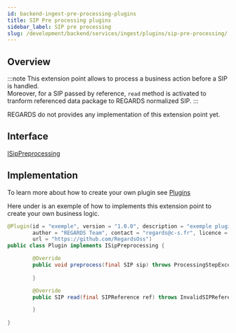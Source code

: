 ```yaml
---
id: backend-ingest-pre-processing-plugins
title: SIP Pre processing plugins
sidebar_label: SIP pre processing
slug: /development/backend/services/ingest/plugins/sip-pre-processing/
---
```




## Overview

:::note
This extension point allows to process a business action before a SIP is handled.   
Moreover, for a SIP passed by reference, `read` method is activated to tranform referenced data package to REGARDS normalized SIP.
:::

REGARDS do not provides any implementation of this extension point yet.

## Interface

   [ISipPreprocessing](https://github.com/RegardsOss/regards-ingest/blob/master/ingest/ingest-domain/src/main/java/fr/cnes/regards/modules/ingest/domain/plugin/ISipPreprocessing.java)

## Implementation

To learn more about how to create your own plugin see [Plugins](../../../../framework/modules/plugins/)

Here under is an exemple of how to implements this extension point to create your own business logic.

```java
@Plugin(id = "exemple", version = "1.0.0", description = "exemple plugin",
        author = "REGARDS Team", contact = "regards@c-s.fr", licence = "LGPLv3.0", owner = "CSSI",
        url = "https://github.com/RegardsOss")
public class Plugin implements ISipPreprocessing {

        @Override
        public void preprocess(final SIP sip) throws ProcessingStepException {
                
        }

        @Override
        public SIP read(final SIPReference ref) throws InvalidSIPReferenceException {

        }
   
}
```
